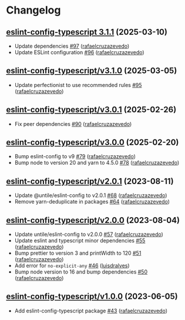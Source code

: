 # Changelog

## [eslint-config-typescript 3.1.1](https://github.com/untile/js-configs/releases/tag/eslint-config-typescript/3.1.1) (2025-03-10)
- Update dependencies [\#97](https://github.com/untile/js-configs/pull/97) ([rafaelcruzazevedo](https://github.com/rafaelcruzazevedo))
- Update ESLint configuration [\#96](https://github.com/untile/js-configs/pull/96) ([rafaelcruzazevedo](https://github.com/rafaelcruzazevedo))

## [eslint-config-typescript/v3.1.0](https://github.com/untile/js-configs/releases/tag/eslint-config-typescript/v3.1.0) (2025-03-05)
- Update perfectionist to use recommended rules [\#95](https://github.com/untile/js-configs/pull/95) ([rafaelcruzazevedo](https://github.com/rafaelcruzazevedo))

## [eslint-config-typescript/v3.0.1](https://github.com/untile/js-configs/releases/tag/eslint-config-typescript/v3.0.1) (2025-02-26)
- Fix peer dependencies [\#90](https://github.com/untile/js-configs/pull/90) ([rafaelcruzazevedo](https://github.com/rafaelcruzazevedo))

## [eslint-config-typescript/v3.0.0](https://github.com/untile/js-configs/releases/tag/eslint-config-typescript/v3.0.0) (2025-02-20)
- Bump eslint-config to v9 [\#79](https://github.com/untile/js-configs/pull/79) ([rafaelcruzazevedo](https://github.com/rafaelcruzazevedo))
- Bump node to version 20 and yarn to 4.5.0 [\#78](https://github.com/untile/js-configs/pull/78) ([rafaelcruzazevedo](https://github.com/rafaelcruzazevedo))

## [eslint-config-typescript/v2.0.1](https://github.com/untile/js-configs/releases/tag/eslint-config-typescript/v2.0.1) (2023-08-11)
- Update @untile/eslint-config to v2.0.1 [\#68](https://github.com/untile/js-configs/pull/68) ([rafaelcruzazevedo](https://github.com/rafaelcruzazevedo))
- Remove yarn-deduplicate in packages [\#64](https://github.com/untile/js-configs/pull/64) ([rafaelcruzazevedo](https://github.com/rafaelcruzazevedo))

## [eslint-config-typescript/v2.0.0](https://github.com/untile/js-configs/releases/tag/eslint-config-typescript/v2.0.0) (2023-08-04)
- Update untile/eslint-config to v2.0.0 [\#57](https://github.com/untile/js-configs/pull/57) ([rafaelcruzazevedo](https://github.com/rafaelcruzazevedo))
- Update eslint and typescript minor dependencies [\#55](https://github.com/untile/js-configs/pull/55) ([rafaelcruzazevedo](https://github.com/rafaelcruzazevedo))
- Bump prettier to version 3 and printWidth to 120 [\#51](https://github.com/untile/js-configs/pull/51) ([rafaelcruzazevedo](https://github.com/rafaelcruzazevedo))
- Add error for `no-explicit-any` [\#46](https://github.com/untile/js-configs/pull/46) ([luisdralves](https://github.com/luisdralves))
- Bump node version to 16 and bump dependencies [\#50](https://github.com/untile/js-configs/pull/50) ([rafaelcruzazevedo](https://github.com/rafaelcruzazevedo))

## [eslint-config-typescript/v1.0.0](https://github.com/untile/js-configs/releases/tag/eslint-config-typescript/v1.0.0) (2023-06-05)
- Add eslint-config-typescript package [\#43](https://github.com/untile/js-configs/pull/43) ([rafaelcruzazevedo](https://github.com/rafaelcruzazevedo))
